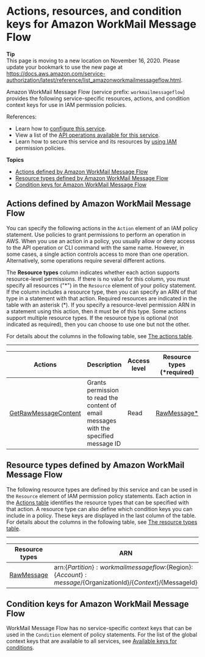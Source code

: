 # Actions, resources, and condition keys for Amazon WorkMail Message Flow<a name="list_amazonworkmailmessageflow"></a>

**Tip**  
This page is moving to a new location on November 16, 2020\. Please update your bookmark to use the new page at [https://docs\.aws\.amazon\.com/service\-authorization/latest/reference/list\_amazonworkmailmessageflow\.html](https://docs.aws.amazon.com/service-authorization/latest/reference/list_amazonworkmailmessageflow.html)\. 

Amazon WorkMail Message Flow \(service prefix: `workmailmessageflow`\) provides the following service\-specific resources, actions, and condition context keys for use in IAM permission policies\.

References:
+ Learn how to [configure this service](https://docs.aws.amazon.com/workmail/latest/adminguide/lambda-content.html)\.
+ View a list of the [API operations available for this service](https://docs.aws.amazon.com/workmail/latest/APIReference/)\.
+ Learn how to secure this service and its resources by [using IAM](https://docs.aws.amazon.com/workmail/latest/adminguide/lambda-content.html) permission policies\.

**Topics**
+ [Actions defined by Amazon WorkMail Message Flow](#amazonworkmailmessageflow-actions-as-permissions)
+ [Resource types defined by Amazon WorkMail Message Flow](#amazonworkmailmessageflow-resources-for-iam-policies)
+ [Condition keys for Amazon WorkMail Message Flow](#amazonworkmailmessageflow-policy-keys)

## Actions defined by Amazon WorkMail Message Flow<a name="amazonworkmailmessageflow-actions-as-permissions"></a>

You can specify the following actions in the `Action` element of an IAM policy statement\. Use policies to grant permissions to perform an operation in AWS\. When you use an action in a policy, you usually allow or deny access to the API operation or CLI command with the same name\. However, in some cases, a single action controls access to more than one operation\. Alternatively, some operations require several different actions\.

The **Resource types** column indicates whether each action supports resource\-level permissions\. If there is no value for this column, you must specify all resources \("\*"\) in the `Resource` element of your policy statement\. If the column includes a resource type, then you can specify an ARN of that type in a statement with that action\. Required resources are indicated in the table with an asterisk \(\*\)\. If you specify a resource\-level permission ARN in a statement using this action, then it must be of this type\. Some actions support multiple resource types\. If the resource type is optional \(not indicated as required\), then you can choose to use one but not the other\.

For details about the columns in the following table, see [The actions table](reference_policies_actions-resources-contextkeys.md#actions_table)\.


****  

| Actions | Description | Access level | Resource types \(\*required\) | Condition keys | Dependent actions | 
| --- | --- | --- | --- | --- | --- | 
|   [ GetRawMessageContent ](https://docs.aws.amazon.com/workmail/latest/APIReference/API_messageflow_GetRawMessageContent.html)  | Grants permission to read the content of email messages with the specified message ID | Read |   [ RawMessage\* ](#amazonworkmailmessageflow-RawMessage)   |  |  | 

## Resource types defined by Amazon WorkMail Message Flow<a name="amazonworkmailmessageflow-resources-for-iam-policies"></a>

The following resource types are defined by this service and can be used in the `Resource` element of IAM permission policy statements\. Each action in the [Actions table](#amazonworkmailmessageflow-actions-as-permissions) identifies the resource types that can be specified with that action\. A resource type can also define which condition keys you can include in a policy\. These keys are displayed in the last column of the table\. For details about the columns in the following table, see [The resource types table](reference_policies_actions-resources-contextkeys.md#resources_table)\.


****  

| Resource types | ARN | Condition keys | 
| --- | --- | --- | 
|   [ RawMessage ](https://docs.aws.amazon.com/workmail/latest/adminguide/lambda-content.html)  |  arn:$\{Partition\}:workmailmessageflow:$\{Region\}:$\{Account\}:message/$\{OrganizationId\}/$\{Context\}/$\{MessageId\}  |  | 

## Condition keys for Amazon WorkMail Message Flow<a name="amazonworkmailmessageflow-policy-keys"></a>

WorkMail Message Flow has no service\-specific context keys that can be used in the `Condition` element of policy statements\. For the list of the global context keys that are available to all services, see [Available keys for conditions](reference_policies_condition-keys.html#AvailableKeys)\.